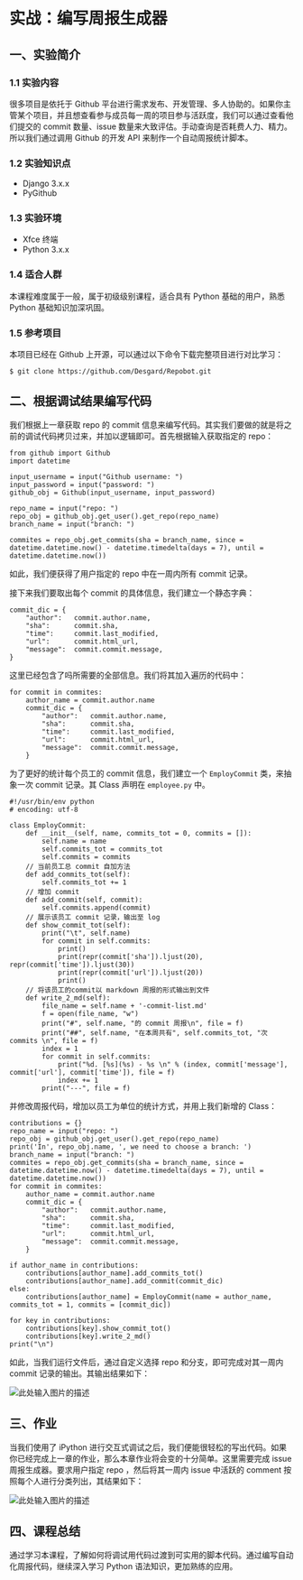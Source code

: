 # 实战：编写周报生成器

## 一、实验简介

### 1.1 实验内容

很多项目是依托于 Github 平台进行需求发布、开发管理、多人协助的。如果你主管某个项目，并且想查看参与成员每一周的项目参与活跃度，我们可以通过查看他们提交的 commit 数量、issue 数量来大致评估。手动查询是否耗费人力、精力。所以我们通过调用 Github 的开发 API 来制作一个自动周报统计脚本。

### 1.2 实验知识点

- Django 3.x.x
- PyGithub

### 1.3 实验环境

- Xfce 终端
- Python 3.x.x

### 1.4 适合人群

本课程难度属于一般，属于初级级别课程，适合具有 Python 基础的用户，熟悉 Python 基础知识加深巩固。

### 1.5 参考项目

本项目已经在 Github 上开源，可以通过以下命令下载完整项目进行对比学习：

```
$ git clone https://github.com/Desgard/Repobot.git

```

## 二、根据调试结果编写代码

我们根据上一章获取 repo 的 commit 信息来编写代码。其实我们要做的就是将之前的调试代码拷贝过来，并加以逻辑即可。首先根据输入获取指定的 repo：

```
from github import Github
import datetime

input_username = input("Github username: ")
input_password = input("password: ")
github_obj = Github(input_username, input_password)

repo_name = input("repo: ")
repo_obj = github_obj.get_user().get_repo(repo_name)
branch_name = input("branch: ")

commites = repo_obj.get_commits(sha = branch_name, since = datetime.datetime.now() - datetime.timedelta(days = 7), until = datetime.datetime.now())

```

如此，我们便获得了用户指定的 repo 中在一周内所有 commit 记录。

接下来我们要取出每个 commit 的具体信息，我们建立一个静态字典：

```
commit_dic = {
    "author":   commit.author.name,
    "sha":      commit.sha,
    "time":     commit.last_modified,
    "url":      commit.html_url,
    "message":  commit.commit.message,
}

```

这里已经包含了吗所需要的全部信息。我们将其加入遍历的代码中：

```
for commit in commites:
    author_name = commit.author.name
    commit_dic = {
        "author":   commit.author.name,
        "sha":      commit.sha,
        "time":     commit.last_modified,
        "url":      commit.html_url,
        "message":  commit.commit.message,
    }

```

为了更好的统计每个员工的 commit 信息，我们建立一个 `EmployCommit` 类，来抽象一次 commit 记录。其 Class 声明在 `employee.py` 中。

```
#!/usr/bin/env python
# encoding: utf-8

class EmployCommit:
    def __init__(self, name, commits_tot = 0, commits = []):
        self.name = name
        self.commits_tot = commits_tot
        self.commits = commits
    // 当前员工总 commit 自加方法
    def add_commits_tot(self):
        self.commits_tot += 1
    // 增加 commit 
    def add_commit(self, commit):
        self.commits.append(commit)
    // 展示该员工 commit 记录，输出至 log
    def show_commit_tot(self):
        print("\t", self.name)
        for commit in self.commits:
            print()
            print(repr(commit['sha']).ljust(20), repr(commit['time']).ljust(30))
            print(repr(commit['url']).ljust(20))
            print()
    // 将该员工的commit以 markdown 周报的形式输出到文件
    def write_2_md(self):
        file_name = self.name + '-commit-list.md'
        f = open(file_name, "w")
        print("#", self.name, "的 commit 周报\n", file = f)
        print("##", self.name, "在本周共有", self.commits_tot, "次 commits \n", file = f)
        index = 1
        for commit in self.commits:
            print("%d. [%s](%s) - %s \n" % (index, commit['message'], commit['url'], commit['time']), file = f)
            index += 1
        print("---", file = f)

```

并修改周报代码，增加以员工为单位的统计方式，并用上我们新增的 Class：

```
contributions = {}
repo_name = input("repo: ")
repo_obj = github_obj.get_user().get_repo(repo_name)
print('In', repo_obj.name, ', we need to choose a branch: ')
branch_name = input("branch: ")
commites = repo_obj.get_commits(sha = branch_name, since = datetime.datetime.now() - datetime.timedelta(days = 7), until = datetime.datetime.now())
for commit in commites:
    author_name = commit.author.name
    commit_dic = {
        "author":   commit.author.name,
        "sha":      commit.sha,
        "time":     commit.last_modified,
        "url":      commit.html_url,
        "message":  commit.commit.message,
    }

if author_name in contributions:
    contributions[author_name].add_commits_tot()
    contributions[author_name].add_commit(commit_dic)
else:
    contributions[author_name] = EmployCommit(name = author_name, commits_tot = 1, commits = [commit_dic])

for key in contributions:
    contributions[key].show_commit_tot()
    contributions[key].write_2_md()
print("\n")

```

如此，当我们运行文件后，通过自定义选择 repo 和分支，即可完成对其一周内 commit 记录的输出。其输出结果如下：

![此处输入图片的描述](https://dn-anything-about-doc.qbox.me/document-uid370033labid2701timestamp1490150628181.png/wm)

## 三、作业

当我们使用了 iPython 进行交互式调试之后，我们便能很轻松的写出代码。如果你已经完成上一章的作业，那么本章作业将会变的十分简单。这里需要完成 issue 周报生成器。要求用户指定 repo ，然后将其一周内 issue 中活跃的 comment 按照每个人进行分类列出，其结果如下：

![此处输入图片的描述](https://dn-anything-about-doc.qbox.me/document-uid370033labid2701timestamp1490150639631.png/wm)

## 四、课程总结

通过学习本课程，了解如何将调试用代码过渡到可实用的脚本代码。通过编写自动化周报代码，继续深入学习 Python 语法知识，更加熟练的应用。